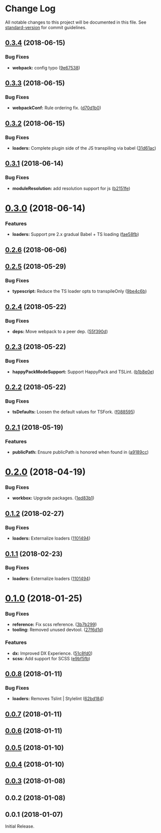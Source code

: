 # Change Log

All notable changes to this project will be documented in this file. See [standard-version](https://github.com/conventional-changelog/standard-version) for commit guidelines.

<a name="0.3.4"></a>
## [0.3.4](https://github.com/rhodee/ts-razzle-modificaions/compare/v0.3.3...v0.3.4) (2018-06-15)


### Bug Fixes

* **webpack:** config typo ([9e67538](https://github.com/rhodee/ts-razzle-modificaions/commit/9e67538))



<a name="0.3.3"></a>
## [0.3.3](https://github.com/rhodee/ts-razzle-modificaions/compare/v0.3.2...v0.3.3) (2018-06-15)


### Bug Fixes

* **webpackConf:** Rule ordering fix. ([d70d1b0](https://github.com/rhodee/ts-razzle-modificaions/commit/d70d1b0))



<a name="0.3.2"></a>
## [0.3.2](https://github.com/rhodee/ts-razzle-modificaions/compare/v0.3.1...v0.3.2) (2018-06-15)


### Bug Fixes

* **loaders:** Complete plugin side of the JS transpiling via babel ([31d61ac](https://github.com/rhodee/ts-razzle-modificaions/commit/31d61ac))



<a name="0.3.1"></a>
## [0.3.1](https://github.com/rhodee/ts-razzle-modificaions/compare/v0.3.0...v0.3.1) (2018-06-14)


### Bug Fixes

* **moduleResolution:** add resolution support for js ([b2151fe](https://github.com/rhodee/ts-razzle-modificaions/commit/b2151fe))



<a name="0.3.0"></a>
# [0.3.0](https://github.com/rhodee/ts-razzle-modificaions/compare/v0.2.6...v0.3.0) (2018-06-14)


### Features

* **loaders:** Support pre 2.x gradual Babel + TS loading ([fae58fb](https://github.com/rhodee/ts-razzle-modificaions/commit/fae58fb))



<a name="0.2.6"></a>
## [0.2.6](https://github.com/rhodee/ts-razzle-modificaions/compare/v0.2.5...v0.2.6) (2018-06-06)



<a name="0.2.5"></a>
## [0.2.5](https://github.com/rhodee/ts-razzle-modificaions/compare/v0.2.4...v0.2.5) (2018-05-29)


### Bug Fixes

* **typescript:** Reduce the TS loader opts to transpileOnly ([9be4c6b](https://github.com/rhodee/ts-razzle-modificaions/commit/9be4c6b))



<a name="0.2.4"></a>
## [0.2.4](https://github.com/rhodee/ts-razzle-modificaions/compare/v0.2.3...v0.2.4) (2018-05-22)


### Bug Fixes

* **deps:** Move webpack to a peer dep. ([55f390d](https://github.com/rhodee/ts-razzle-modificaions/commit/55f390d))



<a name="0.2.3"></a>
## [0.2.3](https://github.com/rhodee/ts-razzle-modificaions/compare/v0.2.2...v0.2.3) (2018-05-22)


### Bug Fixes

* **happyPackModeSupport:** Support HappyPack and TSLint. ([b1b8e0e](https://github.com/rhodee/ts-razzle-modificaions/commit/b1b8e0e))



<a name="0.2.2"></a>
## [0.2.2](https://github.com/rhodee/ts-razzle-modificaions/compare/v0.2.1...v0.2.2) (2018-05-22)


### Bug Fixes

* **tsDefaults:** Loosen the default values for TSFork. ([f088595](https://github.com/rhodee/ts-razzle-modificaions/commit/f088595))



<a name="0.2.1"></a>
## [0.2.1](https://github.com/rhodee/ts-razzle-modificaions/compare/v0.2.0...v0.2.1) (2018-05-19)


### Features

* **publicPath:** Ensure publicPath is honored when found in ([a9189cc](https://github.com/rhodee/ts-razzle-modificaions/commit/a9189cc))



<a name="0.2.0"></a>
# [0.2.0](https://github.com/rhodee/ts-razzle-modificaions/compare/v0.1.2...v0.2.0) (2018-04-19)


### Bug Fixes

* **workbox:** Upgrade packages. ([1ed83b1](https://github.com/rhodee/ts-razzle-modificaions/commit/1ed83b1))



<a name="0.1.2"></a>
## [0.1.2](https://github.com/rhodee/ts-razzle-modificaions/compare/v0.1.0...v0.1.2) (2018-02-27)


### Bug Fixes

* **loaders:** Externalize loaders ([1101494](https://github.com/rhodee/ts-razzle-modificaions/commit/1101494))



<a name="0.1.1"></a>
## [0.1.1](https://github.com/rhodee/ts-razzle-modificaions/compare/v0.1.0...v0.1.1) (2018-02-23)


### Bug Fixes

* **loaders:** Externalize loaders ([1101494](https://github.com/rhodee/ts-razzle-modificaions/commit/1101494))



<a name="0.1.0"></a>
# [0.1.0](https://github.com/rhodee/ts-razzle-modificaions/compare/v0.0.8...v0.1.0) (2018-01-25)


### Bug Fixes

* **reference:** Fix scss reference. ([3b7b299](https://github.com/rhodee/ts-razzle-modificaions/commit/3b7b299))
* **tooling:** Removed unused devtool. ([27f6d1d](https://github.com/rhodee/ts-razzle-modificaions/commit/27f6d1d))


### Features

* **dx:** Improved DX Experience. ([51c8fd0](https://github.com/rhodee/ts-razzle-modificaions/commit/51c8fd0))
* **scss:** Add support for SCSS ([e9bf5fb](https://github.com/rhodee/ts-razzle-modificaions/commit/e9bf5fb))



<a name="0.0.8"></a>
## [0.0.8](https://github.com/rhodee/ts-razzle-modificaions/compare/v0.0.7...v0.0.8) (2018-01-11)


### Bug Fixes

* **loaders:** Removes Tslint | Stylelint ([62bd184](https://github.com/rhodee/ts-razzle-modificaions/commit/62bd184))



<a name="0.0.7"></a>
## [0.0.7](https://github.com/rhodee/ts-razzle-modificaions/compare/v0.0.6...v0.0.7) (2018-01-11)



<a name="0.0.6"></a>
## [0.0.6](https://github.com/rhodee/ts-razzle-modificaions/compare/v0.0.5...v0.0.6) (2018-01-11)



<a name="0.0.5"></a>
## [0.0.5](https://github.com/rhodee/ts-razzle-modificaions/compare/v0.0.4...v0.0.5) (2018-01-10)



<a name="0.0.4"></a>
## [0.0.4](https://github.com/rhodee/ts-razzle-modificaions/compare/v0.0.3...v0.0.4) (2018-01-10)



<a name="0.0.3"></a>
## [0.0.3](https://github.com/rhodee/ts-razzle-modificaions/compare/v0.0.2...v0.0.3) (2018-01-08)



<a name="0.0.2"></a>
## 0.0.2 (2018-01-08)



<a name="0.0.1"></a>
## 0.0.1 (2018-01-07)

Initial Release.

